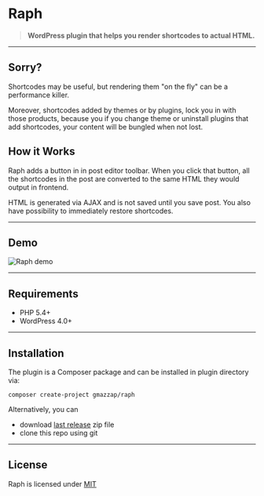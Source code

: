 # Raph

> **WordPress plugin that helps you render shortcodes to actual HTML.**

----

## Sorry?

Shortcodes may be useful, but rendering them "on the fly" can be a performance killer.

Moreover, shortcodes added by themes or by plugins, lock you in with those products, because you if you change
theme or uninstall plugins that add shortcodes, your content will be bungled when not lost.

## How it Works

Raph adds a button in in post editor toolbar. When you click that button,
all the shortcodes in the post are converted to the same HTML they would output in frontend.

HTML is generated via AJAX and is not saved until you save post.
You also have possibility to immediately restore shortcodes.

----

## Demo

![Raph demo](http://zoomlab.it/public/raph_plugin.gif)

----

## Requirements

- PHP 5.4+
- WordPress 4.0+

----

## Installation

The plugin is a Composer package and can be installed in plugin directory via:

    composer create-project gmazzap/raph
    
Alternatively, you can

 - download [last release](https://github.com/Giuseppe-Mazzapica/Raph/releases) zip file
 - clone this repo using git

----

## License

Raph is licensed under [MIT](http://opensource.org/licenses/MIT)
